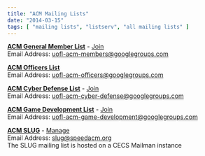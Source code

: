 ```yaml
---
title: "ACM Mailing Lists"
date: "2014-03-15"
tags: [ "mailing lists", "listserv", "all mailing lists" ]
---
```


**[ACM General Member List](/mailinglists/uofl-acm-members)** - [Join](https://groups.google.com/forum/#!forum/uofl-acm-members/join)  
Email Address: [uofl-acm-members@googlegroups.com](mailto:uofl-acm-members@googlegroups.com)

**[ACM Officers List](/mailinglists/uofl-acm-officers)**  
Email Address: [uofl-acm-officers@googlegroups.com](mailto:uofl-acm-officers@googlegroups.com)

**[ACM Cyber Defense List](/mailinglists/uofl-acm-cyber-defense)** - [Join](https://groups.google.com/forum/#!forum/uofl-acm-cyber-defense/join)  
Email Address: [uofl-acm-cyber-defense@googlegroups.com](mailto:uofl-acm-cyber-defense@googlegroups.com)

**[ACM Game Development List](/mailinglists/uofl-acm-game-development)** - [Join](https://groups.google.com/forum/#!forum/uofl-acm-game-development/join)  
Email Address: [uofl-acm-game-development@googlegroups.com](mailto:uofl-acm-game-development@googlegroups.com)

**[ACM SLUG](/mailinglists/slug)** - [Manage](http://lists.speedacm.org/listinfo/slug)   
Email Address: [slug@speedacm.org](mailto:slug@speedacm.org)  
The SLUG mailing list is hosted on a CECS Mailman instance
